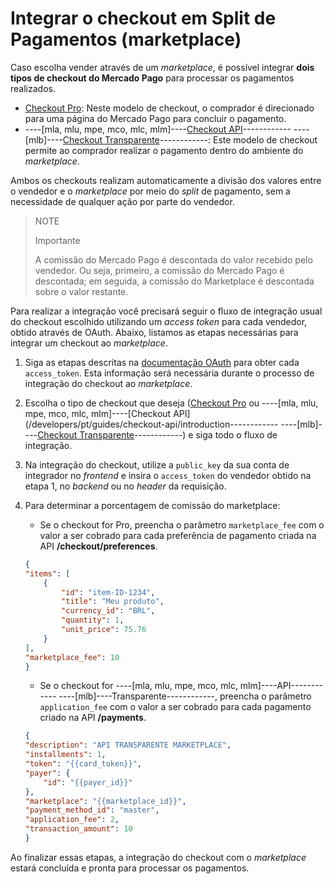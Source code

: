# Integrar o checkout em Split de Pagamentos (marketplace)

Caso escolha vender através de um _marketplace_, é possível integrar **dois tipos de checkout do Mercado Pago** para processar os pagamentos realizados.
 
* [Checkout Pro](/developers/pt/guides/checkout-pro/landing): Neste modelo de checkout, o comprador é direcionado para uma página do Mercado Pago para concluir o pagamento.
* ----[mla, mlu, mpe, mco, mlc, mlm]----[Checkout API](/developers/pt/guides/checkout-api/introduction)------------ ----[mlb]----[Checkout Transparente](/developers/pt/guides/checkout-api/introduction)------------: Este modelo de checkout permite ao comprador realizar o pagamento dentro do ambiente do _marketplace_.

Ambos os checkouts realizam automaticamente a divisão dos valores entre o vendedor e o _marketplace_ por meio do _split_ de pagamento, sem a necessidade de qualquer ação por parte do vendedor.

> NOTE
>
> Importante
>
> A comissão do Mercado Pago é descontada do valor recebido pelo vendedor. Ou seja, primeiro, a comissão do Mercado Pago é descontada; em seguida, a comissão do Marketplace é descontada sobre o valor restante.

Para realizar a integração você precisará seguir o fluxo de integração usual do checkout escolhido utilizando um _access token_ para cada vendedor, obtido através de OAuth. Abaixo, listamos as etapas necessárias para integrar um checkout ao _marketplace_.

1. Siga as etapas descritas na [documentação OAuth](/developers/pt/guides/additional-content/security/oauth/introduction) para obter cada `access_token`. Esta informação será necessária durante o processo de integração do checkout ao _marketplace_.
2. Escolha o tipo de checkout que deseja ([Checkout Pro](/developers/pt/guides/checkout-pro/landing) ou ----[mla, mlu, mpe, mco, mlc, mlm]----[Checkout API](/developers/pt/guides/checkout-api/introduction------------ ----[mlb]----[Checkout Transparente](/developers/pt/guides/checkout-api/introduction)------------) e siga todo o fluxo de integração.
3. Na integração do checkout, utilize a `public_key` da sua conta de integrador no _frontend_ e insira o `access_token` do vendedor obtido na etapa 1, no _backend_ ou no _header_ da requisição. 

4. Para determinar a porcentagem de comissão do marketplace:

    - Se o checkout for Pro, preencha o parâmetro `marketplace_fee` com o valor a ser cobrado para cada preferência de pagamento criada na API **/checkout/preferences**.
    ```json
    {
    "items": [
        {
            "id": "item-ID-1234",
            "title": "Meu produto",
            "currency_id": "BRL",
            "quantity": 1,
            "unit_price": 75.76
        }
    ],
    "marketplace_fee": 10
    }
    ```
    - Se o checkout for ----[mla, mlu, mpe, mco, mlc, mlm]----API------------ ----[mlb]----Transparente------------, preencha o parâmetro `application_fee` com o valor a ser cobrado para cada pagamento criado na API **/payments**.
    ```json
    {
    "description": "API TRANSPARENTE MARKETPLACE",
    "installments": 1,
    "token": "{{card_token}}",
    "payer": {
        "id": "{{payer_id}}"
    },
    "marketplace": "{{marketplace_id}}",
    "payment_method_id": "master",
    "application_fee": 2,
    "transaction_amount": 10
    }
    ```
    
Ao finalizar essas etapas, a integração do checkout com o _marketplace_ estará concluída e pronta para processar os pagamentos.
